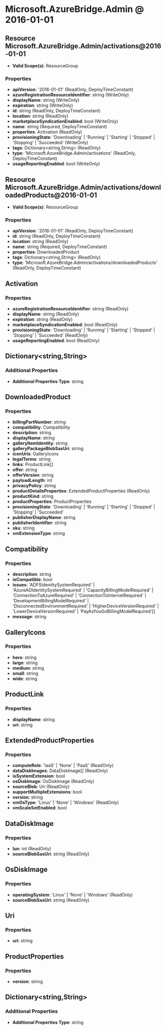 # Microsoft.AzureBridge.Admin @ 2016-01-01

## Resource Microsoft.AzureBridge.Admin/activations@2016-01-01
* **Valid Scope(s)**: ResourceGroup
### Properties
* **apiVersion**: '2016-01-01' (ReadOnly, DeployTimeConstant)
* **azureRegistrationResourceIdentifier**: string (WriteOnly)
* **displayName**: string (WriteOnly)
* **expiration**: string (WriteOnly)
* **id**: string (ReadOnly, DeployTimeConstant)
* **location**: string (ReadOnly)
* **marketplaceSyndicationEnabled**: bool (WriteOnly)
* **name**: string (Required, DeployTimeConstant)
* **properties**: Activation (ReadOnly)
* **provisioningState**: 'Downloading' | 'Running' | 'Starting' | 'Stopped' | 'Stopping' | 'Succeeded' (WriteOnly)
* **tags**: Dictionary<string,String> (ReadOnly)
* **type**: 'Microsoft.AzureBridge.Admin/activations' (ReadOnly, DeployTimeConstant)
* **usageReportingEnabled**: bool (WriteOnly)

## Resource Microsoft.AzureBridge.Admin/activations/downloadedProducts@2016-01-01
* **Valid Scope(s)**: ResourceGroup
### Properties
* **apiVersion**: '2016-01-01' (ReadOnly, DeployTimeConstant)
* **id**: string (ReadOnly, DeployTimeConstant)
* **location**: string (ReadOnly)
* **name**: string (Required, DeployTimeConstant)
* **properties**: DownloadedProduct
* **tags**: Dictionary<string,String> (ReadOnly)
* **type**: 'Microsoft.AzureBridge.Admin/activations/downloadedProducts' (ReadOnly, DeployTimeConstant)

## Activation
### Properties
* **azureRegistrationResourceIdentifier**: string (ReadOnly)
* **displayName**: string (ReadOnly)
* **expiration**: string (ReadOnly)
* **marketplaceSyndicationEnabled**: bool (ReadOnly)
* **provisioningState**: 'Downloading' | 'Running' | 'Starting' | 'Stopped' | 'Stopping' | 'Succeeded' (ReadOnly)
* **usageReportingEnabled**: bool (ReadOnly)

## Dictionary<string,String>
### Additional Properties
* **Additional Properties Type**: string

## DownloadedProduct
### Properties
* **billingPartNumber**: string
* **compatibility**: Compatibility
* **description**: string
* **displayName**: string
* **galleryItemIdentity**: string
* **galleryPackageBlobSasUri**: string
* **iconUris**: GalleryIcons
* **legalTerms**: string
* **links**: ProductLink[]
* **offer**: string
* **offerVersion**: string
* **payloadLength**: int
* **privacyPolicy**: string
* **productDetailsProperties**: ExtendedProductProperties (ReadOnly)
* **productKind**: string
* **productProperties**: ProductProperties
* **provisioningState**: 'Downloading' | 'Running' | 'Starting' | 'Stopped' | 'Stopping' | 'Succeeded'
* **publisherDisplayName**: string
* **publisherIdentifier**: string
* **sku**: string
* **vmExtensionType**: string

## Compatibility
### Properties
* **description**: string
* **isCompatible**: bool
* **issues**: 'ADFSIdentitySystemRequired' | 'AzureADIdentitySystemRequired' | 'CapacityBillingModelRequired' | 'ConnectionToAzureRequired' | 'ConnectionToInternetRequired' | 'DevelopmentBillingModelRequired' | 'DisconnectedEnvironmentRequired' | 'HigherDeviceVersionRequired' | 'LowerDeviceVersionRequired' | 'PayAsYouGoBillingModelRequired'[]
* **message**: string

## GalleryIcons
### Properties
* **hero**: string
* **large**: string
* **medium**: string
* **small**: string
* **wide**: string

## ProductLink
### Properties
* **displayName**: string
* **uri**: string

## ExtendedProductProperties
### Properties
* **computeRole**: 'IaaS' | 'None' | 'PaaS' (ReadOnly)
* **dataDiskImages**: DataDiskImage[] (ReadOnly)
* **isSystemExtension**: bool
* **osDiskImage**: OsDiskImage (ReadOnly)
* **sourceBlob**: Uri (ReadOnly)
* **supportMultipleExtensions**: bool
* **version**: string
* **vmOsType**: 'Linux' | 'None' | 'Windows' (ReadOnly)
* **vmScaleSetEnabled**: bool

## DataDiskImage
### Properties
* **lun**: int (ReadOnly)
* **sourceBlobSasUri**: string (ReadOnly)

## OsDiskImage
### Properties
* **operatingSystem**: 'Linux' | 'None' | 'Windows' (ReadOnly)
* **sourceBlobSasUri**: string (ReadOnly)

## Uri
### Properties
* **uri**: string

## ProductProperties
### Properties
* **version**: string

## Dictionary<string,String>
### Additional Properties
* **Additional Properties Type**: string

